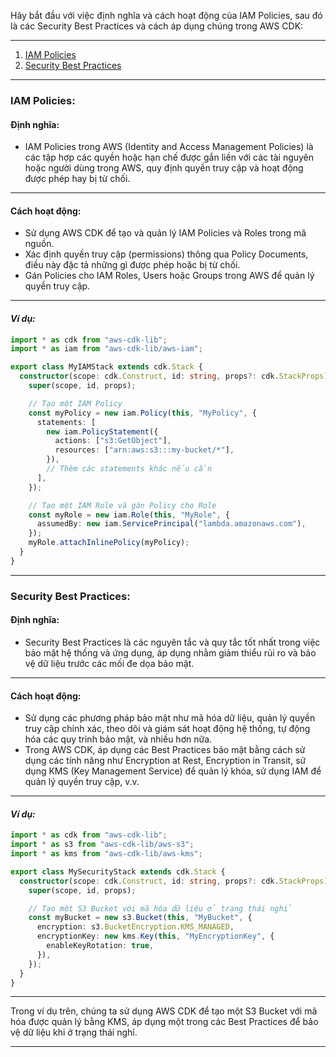 Hãy bắt đầu với việc định nghĩa và cách hoạt động của IAM Policies, sau đó là các Security Best Practices và cách áp dụng chúng trong AWS CDK:

---

1. [IAM Policies](#iam-policies)
2. [Security Best Practices](#security-best-practices)

---

### IAM Policies:

#### **Định nghĩa:**

- IAM Policies trong AWS (Identity and Access Management Policies) là các tập hợp các quyền hoặc hạn chế được gắn liền với các tài nguyên hoặc người dùng trong AWS, quy định quyền truy cập và hoạt động được phép hay bị từ chối.

---

#### **Cách hoạt động:**

- Sử dụng AWS CDK để tạo và quản lý IAM Policies và Roles trong mã nguồn.
- Xác định quyền truy cập (permissions) thông qua Policy Documents, điều này đặc tả những gì được phép hoặc bị từ chối.
- Gán Policies cho IAM Roles, Users hoặc Groups trong AWS để quản lý quyền truy cập.

---

#### _Ví dụ:_

```typescript
import * as cdk from "aws-cdk-lib";
import * as iam from "aws-cdk-lib/aws-iam";

export class MyIAMStack extends cdk.Stack {
  constructor(scope: cdk.Construct, id: string, props?: cdk.StackProps) {
    super(scope, id, props);

    // Tạo một IAM Policy
    const myPolicy = new iam.Policy(this, "MyPolicy", {
      statements: [
        new iam.PolicyStatement({
          actions: ["s3:GetObject"],
          resources: ["arn:aws:s3:::my-bucket/*"],
        }),
        // Thêm các statements khác nếu cần
      ],
    });

    // Tạo một IAM Role và gán Policy cho Role
    const myRole = new iam.Role(this, "MyRole", {
      assumedBy: new iam.ServicePrincipal("lambda.amazonaws.com"),
    });
    myRole.attachInlinePolicy(myPolicy);
  }
}
```

---

### Security Best Practices:

#### **Định nghĩa:**

- Security Best Practices là các nguyên tắc và quy tắc tốt nhất trong việc bảo mật hệ thống và ứng dụng, áp dụng nhằm giảm thiểu rủi ro và bảo vệ dữ liệu trước các mối đe dọa bảo mật.

---

#### **Cách hoạt động:**

- Sử dụng các phương pháp bảo mật như mã hóa dữ liệu, quản lý quyền truy cập chính xác, theo dõi và giám sát hoạt động hệ thống, tự động hóa các quy trình bảo mật, và nhiều hơn nữa.
- Trong AWS CDK, áp dụng các Best Practices bảo mật bằng cách sử dụng các tính năng như Encryption at Rest, Encryption in Transit, sử dụng KMS (Key Management Service) để quản lý khóa, sử dụng IAM để quản lý quyền truy cập, v.v.

---

#### _Ví dụ:_

```typescript
import * as cdk from "aws-cdk-lib";
import * as s3 from "aws-cdk-lib/aws-s3";
import * as kms from "aws-cdk-lib/aws-kms";

export class MySecurityStack extends cdk.Stack {
  constructor(scope: cdk.Construct, id: string, props?: cdk.StackProps) {
    super(scope, id, props);

    // Tạo một S3 Bucket với mã hóa dữ liệu ở trạng thái nghỉ
    const myBucket = new s3.Bucket(this, "MyBucket", {
      encryption: s3.BucketEncryption.KMS_MANAGED,
      encryptionKey: new kms.Key(this, "MyEncryptionKey", {
        enableKeyRotation: true,
      }),
    });
  }
}
```

---

Trong ví dụ trên, chúng ta sử dụng AWS CDK để tạo một S3 Bucket với mã hóa được quản lý bằng KMS, áp dụng một trong các Best Practices để bảo vệ dữ liệu khi ở trạng thái nghỉ.

---

